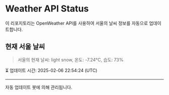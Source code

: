 
# Weather API Status

이 리포지토리는 OpenWeather API를 사용하여 서울의 날씨 정보를 자동으로 업데이트합니다.

## 현재 서울 날씨
> 서울의 현재 날씨: light snow, 온도: -7.24°C, 습도: 73%

⏳ 업데이트 시간: 2025-02-06 22:54:24 (UTC)

---
자동 업데이트 봇에 의해 관리됩니다.
